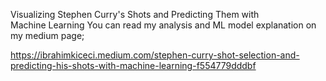 Visualizing Stephen Curry's Shots and Predicting Them with Machine Learning
You can read my analysis and ML model explanation on my medium page;

https://ibrahimkiceci.medium.com/stephen-curry-shot-selection-and-predicting-his-shots-with-machine-learning-f554779dddbf

